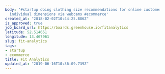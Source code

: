 ```yaml
---
body: '#startup doing clothing size recommendations for online customers by measuring
  individual dimensions via webcams #ecommerce'
created_at: "2018-02-02T10:44:25.886Z"
is_approved: true
job_board_url: https://boards.greenhouse.io/fitanalytics
latitude: 52.514651
longitude: 13.467961
slug: fit-analytics
tags:
- startup
- ecommerce
title: Fit Analytics
updated_at: "2019-06-16T10:36:09.739Z"
---
```

